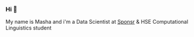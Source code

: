 ### Hi 👋

My name is Masha and i'm a Data Scientist at [Sponsr](https://sponsr.ru) & HSE Computational Linguistics student  

